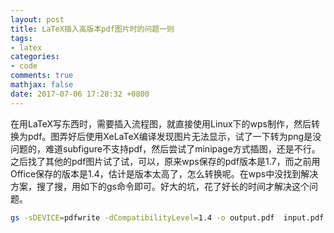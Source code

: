 ```yaml
---
layout: post
title: LaTeX插入高版本pdf图片时的问题一则
tags:
- latex
categories:
- code
comments: true
mathjax: false
date: 2017-07-06 17:28:32 +0800
---
```

在用LaTeX写东西时，需要插入流程图，就直接使用Linux下的wps制作，然后转换为pdf。图弄好后使用XeLaTeX编译发现图片无法显示，试了一下转为png是没问题的，难道subfigure不支持pdf，然后尝试了minipage方式插图，还是不行。之后找了其他的pdf图片试了试，可以，原来wps保存的pdf版本是1.7，而之前用Office保存的版本是1.4，估计是版本太高了，怎么转换呢。在wps中没找到解决方案，搜了搜，用如下的gs命令即可。好大的坑，花了好长的时间才解决这个问题。

```bash
gs -sDEVICE=pdfwrite -dCompatibilityLevel=1.4 -o output.pdf  input.pdf
```
